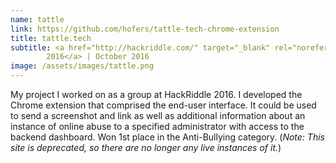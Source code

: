 ```yaml
---
name: tattle
link: https://github.com/hofers/tattle-tech-chrome-extension
title: tattle.tech
subtitle: <a href="http://hackriddle.com/" target="_blank" rel="noreferrer">HackRiddle
        2016</a> | October 2016
image: /assets/images/tattle.png
---
```

My project I worked on as a group at HackRiddle 2016. I developed the Chrome extension that comprised
      the end-user interface. It could be used to send a screenshot and link as well as additional
      information about an instance of online abuse to a specified administrator with access to the backend
      dashboard. <span style="font-weight: 400;">Won 1st place in the Anti-Bullying category</span>. (<i>Note:
        This site is
        deprecated, so there are no longer any live instances of it.</i>)